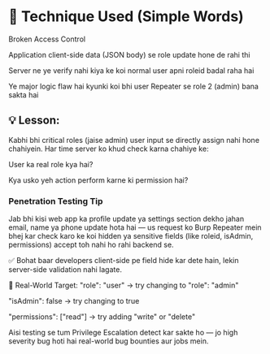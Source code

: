 # 🧠 Technique Used (Simple Words)
Broken Access Control

Application client-side data (JSON body) se role update hone de rahi thi

Server ne ye verify nahi kiya ke koi normal user apni roleid badal raha hai

Ye major logic flaw hai kyunki koi bhi user Repeater se role 2 (admin) bana sakta hai

## 💡 Lesson:
Kabhi bhi critical roles (jaise admin) user input se directly assign nahi hone chahiyein. Har time server ko khud check karna chahiye ke:

User ka real role kya hai?

Kya usko yeh action perform karne ki permission hai?

### Penetration Testing Tip
Jab bhi kisi web app ka profile update ya settings section dekho jahan email, name ya phone update hota hai — us request ko Burp Repeater mein bhej kar check karo ke koi hidden ya sensitive fields (like roleid, isAdmin, permissions) accept toh nahi ho rahi backend se.

✅ Bohat baar developers client-side pe field hide kar dete hain, lekin server-side validation nahi lagate.

🔎 Real-World Target:
"role": "user" → try changing to "role": "admin"

"isAdmin": false → try changing to true

"permissions": ["read"] → try adding "write" or "delete"

Aisi testing se tum Privilege Escalation detect kar sakte ho — jo high severity bug hoti hai real-world bug bounties aur jobs mein.

